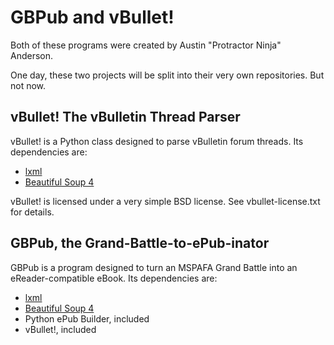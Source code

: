 GBPub and vBullet!
==================
Both of these programs were created by Austin "Protractor Ninja" Anderson.

One day, these two projects will be split into their very own repositories. But not now.

vBullet! The vBulletin Thread Parser
------------------------------------
vBullet! is a Python class designed to parse vBulletin forum threads. Its
dependencies are:

- [lxml](http://lxml.de/)
- [Beautiful Soup 4](http://www.crummy.com/software/BeautifulSoup/)

vBullet! is licensed under a very simple BSD license. See vbullet-license.txt for details.

GBPub, the Grand-Battle-to-ePub-inator
--------------------------------------
GBPub is a program designed to turn an MSPAFA Grand Battle into an eReader-compatible eBook. Its dependencies are:

- [lxml](http://lxml.de/)
- [Beautiful Soup 4](http://www.crummy.com/software/BeautifulSoup/)
- Python ePub Builder, included
- vBullet!, included